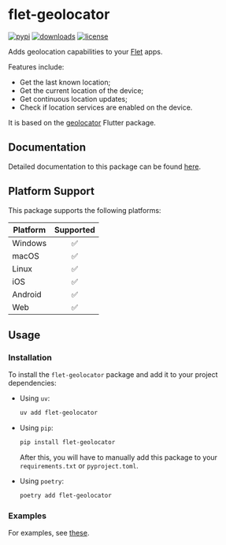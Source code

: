 # flet-geolocator

[![pypi](https://img.shields.io/pypi/v/flet-geolocator.svg)](https://pypi.python.org/pypi/flet-geolocator)
[![downloads](https://static.pepy.tech/badge/flet-geolocator/month)](https://pepy.tech/project/flet-geolocator)
[![license](https://img.shields.io/github/license/flet-dev/flet-geolocator.svg)](https://github.com/flet-dev/flet-geolocator/blob/main/LICENSE)

Adds geolocation capabilities to your [Flet](https://flet.dev) apps.

Features include:
- Get the last known location;
- Get the current location of the device;
- Get continuous location updates;
- Check if location services are enabled on the device.

It is based on the [geolocator](https://pub.dev/packages/geolocator) Flutter package.

## Documentation

Detailed documentation to this package can be found [here](https://flet-dev.github.io/flet-geolocator/).

## Platform Support

This package supports the following platforms:

| Platform | Supported |
|----------|:---------:|
| Windows  |     ✅     |
| macOS    |     ✅     |
| Linux    |     ✅     |
| iOS      |     ✅     |
| Android  |     ✅     |
| Web      |     ✅     |

## Usage

### Installation

To install the `flet-geolocator` package and add it to your project dependencies:

- Using `uv`:
    ```bash
    uv add flet-geolocator
    ```

- Using `pip`:
    ```bash
    pip install flet-geolocator
    ```
    After this, you will have to manually add this package to your `requirements.txt` or `pyproject.toml`.

- Using `poetry`:
    ```bash
    poetry add flet-geolocator
    ```

### Examples

For examples, see [these](./examples).
